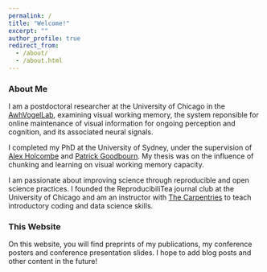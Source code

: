 ```yaml
---
permalink: /
title: "Welcome!"
excerpt: ""
author_profile: true
redirect_from: 
  - /about/
  - /about.html
---
```


### About Me

I am a postdoctoral researcher at the University of Chicago in the [AwhVogelLab](https://awhvogellab.github.io), examining visual working memory, the system reponsible for online maintenance of visual information for ongoing perception and cognition, and its associated neural signals.

I completed my PhD at the University of Sydney, under the supervision of [Alex Holcombe](http://www.openwetware.org/wiki/Holcombe) and [Patrick Goodbourn](https://psychologicalsciences.unimelb.edu.au/research/msps-research-groups/gbb/gbb-lab). My thesis was on the influence of chunking and learning on visual working memory capacity.

I am passionate about improving science through reproducible and open science practices. I founded the ReproducibiliTea journal club at the University of Chicago and am an instructor with [The Carpentries](https://carpentries.org/) to teach introductory coding and data science skills.

### This Website

On this website, you will find preprints of my publications, my conference posters and conference presentation slides. I hope to add blog posts and other content in the future!
